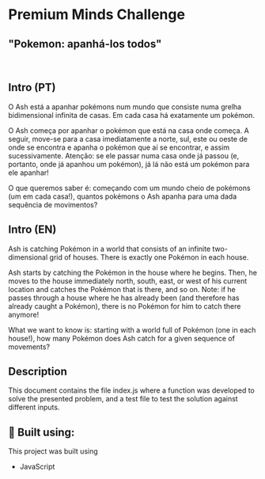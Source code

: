 # Premium Minds Challenge
## "Pokemon: apanhá-los todos"
<br /> 

## Intro (PT)

O Ash está a apanhar pokémons num mundo que consiste numa grelha bidimensional infinita de casas. Em cada casa há exatamente um pokémon.

O Ash começa por apanhar o pokémon que está na casa onde começa. A seguir, move-se para a casa imediatamente a norte, sul, este ou oeste de onde se encontra e apanha o pokémon que aí se encontrar, e assim sucessivamente. Atenção: se ele passar numa casa onde já passou (e, portanto, onde já apanhou um pokémon), já lá não está um pokémon para ele apanhar!

O que queremos saber é: começando com um mundo cheio de pokémons (um em cada casa!), quantos pokémons o Ash apanha para uma dada sequência de movimentos?
<br>

## Intro (EN)

Ash is catching Pokémon in a world that consists of an infinite two-dimensional grid of houses. There is exactly one Pokémon in each house.

Ash starts by catching the Pokémon in the house where he begins. Then, he moves to the house immediately north, south, east, or west of his current location and catches the Pokémon that is there, and so on. Note: if he passes through a house where he has already been (and therefore has already caught a Pokémon), there is no Pokémon for him to catch there anymore!

What we want to know is: starting with a world full of Pokémon (one in each house!), how many Pokémon does Ash catch for a given sequence of movements?

## Description

This document contains the file index.js where a function was developed to solve the presented problem, and a test file to test the solution against different inputs.

## 🔨 Built using:

This project was built using

- JavaScript
